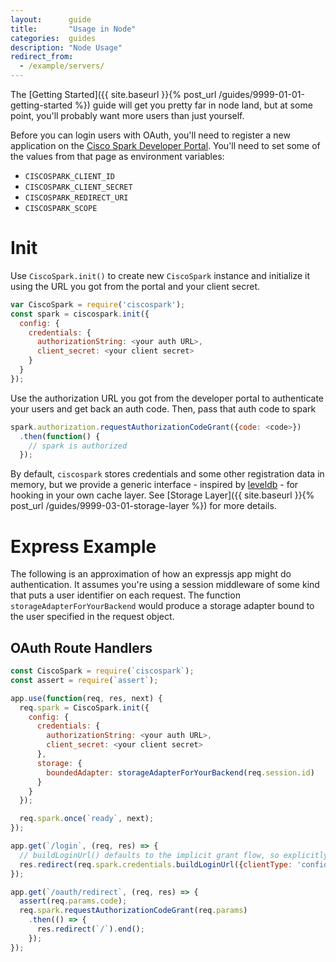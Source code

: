 ```yaml
---
layout:      guide
title:       "Usage in Node"
categories:  guides
description: "Node Usage"
redirect_from:
  - /example/servers/
---
```


The [Getting Started]({{ site.baseurl }}{% post_url /guides/9999-01-01-getting-started %}) guide will get you pretty far in node land, but at some point, you'll probably want more users than just yourself.

Before you can login users with OAuth, you'll need to register a new application on the [Cisco Spark Developer Portal](https://developer.ciscospark.com/). You'll need to set some of the values from that page as environment variables:
- `CISCOSPARK_CLIENT_ID`
- `CISCOSPARK_CLIENT_SECRET`
- `CISCOSPARK_REDIRECT_URI`
- `CISCOSPARK_SCOPE`

# Init

Use `CiscoSpark.init()` to create new `CiscoSpark` instance and initialize it using the URL you got from the portal and your client secret.

```javascript
var CiscoSpark = require('ciscospark');
const spark = ciscospark.init({
  config: {
    credentials: {
      authorizationString: <your auth URL>,
      client_secret: <your client secret>
    }
  }
});
```

Use the authorization URL you got from the developer portal to authenticate your users and get back an auth code. Then, pass that auth code to spark

```javascript
spark.authorization.requestAuthorizationCodeGrant({code: <code>})
  .then(function() {
    // spark is authorized
  });
```

By default, `ciscospark` stores credentials and some other registration data in memory, but we provide a generic interface - inspired by [leveldb](https://www.npmjs.com/package/leveldb) - for hooking in your own cache layer. See [Storage Layer]({{ site.baseurl }}{% post_url /guides/9999-03-01-storage-layer %}) for more details.

# Express Example

The following is an approximation of how an expressjs app might do authentication. It assumes you're using a session middleware of some kind that puts a user identifier on each request. The function `storageAdapterForYourBackend` would produce a storage adapter bound to the user specified in the request object.

## OAuth Route Handlers

```javascript
const CiscoSpark = require(`ciscospark`);
const assert = require(`assert`);

app.use(function(req, res, next) {
  req.spark = CiscoSpark.init({
    config: {
      credentials: {
        authorizationString: <your auth URL>,
        client_secret: <your client secret>
      },
      storage: {
        boundedAdapter: storageAdapterForYourBackend(req.session.id)
      }
    }
  });

  req.spark.once(`ready`, next);
});

app.get(`/login`, (req, res) => {
  // buildLoginUrl() defaults to the implicit grant flow, so explicitly pass `confidential`
  res.redirect(req.spark.credentials.buildLoginUrl({clientType: 'confidential'})).end();
});

app.get(`/oauth/redirect`, (req, res) => {
  assert(req.params.code);
  req.spark.requestAuthorizationCodeGrant(req.params)
    .then(() => {
      res.redirect(`/`).end();
    });
});
```
